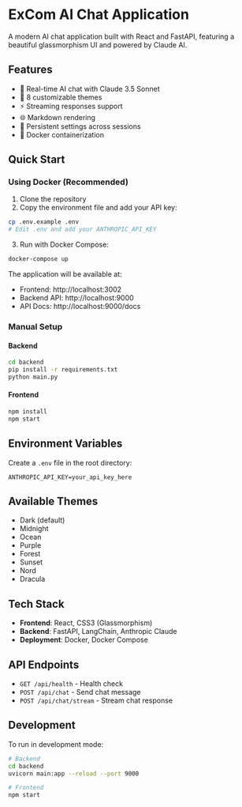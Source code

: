# ExCom AI Chat Application

A modern AI chat application built with React and FastAPI, featuring a beautiful glassmorphism UI and powered by Claude AI.

## Features

- 💬 Real-time AI chat with Claude 3.5 Sonnet
- 🎨 8 customizable themes
- ⚡ Streaming responses support
- 🌐 Markdown rendering
- 💾 Persistent settings across sessions
- 🐳 Docker containerization

## Quick Start

### Using Docker (Recommended)

1. Clone the repository
2. Copy the environment file and add your API key:
```bash
cp .env.example .env
# Edit .env and add your ANTHROPIC_API_KEY
```

3. Run with Docker Compose:
```bash
docker-compose up
```

The application will be available at:
- Frontend: http://localhost:3002
- Backend API: http://localhost:9000
- API Docs: http://localhost:9000/docs

### Manual Setup

#### Backend
```bash
cd backend
pip install -r requirements.txt
python main.py
```

#### Frontend
```bash
npm install
npm start
```

## Environment Variables

Create a `.env` file in the root directory:

```env
ANTHROPIC_API_KEY=your_api_key_here
```

## Available Themes

- Dark (default)
- Midnight
- Ocean
- Purple
- Forest
- Sunset
- Nord
- Dracula

## Tech Stack

- **Frontend**: React, CSS3 (Glassmorphism)
- **Backend**: FastAPI, LangChain, Anthropic Claude
- **Deployment**: Docker, Docker Compose

## API Endpoints

- `GET /api/health` - Health check
- `POST /api/chat` - Send chat message
- `POST /api/chat/stream` - Stream chat response

## Development

To run in development mode:

```bash
# Backend
cd backend
uvicorn main:app --reload --port 9000

# Frontend
npm start
```
